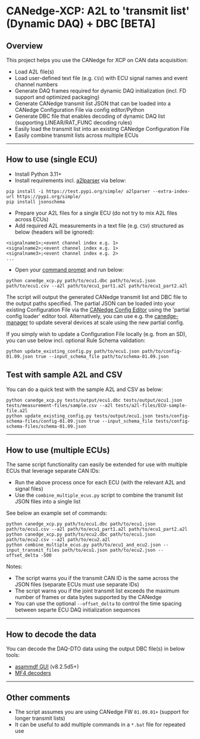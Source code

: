 # CANedge-XCP: A2L to 'transmit list' (Dynamic DAQ) + DBC [BETA]

## Overview

This project helps you use the CANedge for XCP on CAN data acquisition:

- Load A2L file(s) 
- Load user-defined text file (e.g. `CSV`) with ECU signal names and event channel numbers 
- Generate DAQ frames required for dynamic DAQ initialization (incl. FD support and optimized packaging)
- Generate CANedge transmit list JSON that can be loaded into a CANedge Configuration File via config editor/Python 
- Generate DBC file that enables decoding of dynamic DAQ list (supporting LINEAR/RAT_FUNC decoding rules) 
- Easily load the transmit list into an existing CANedge Configuration File
- Easily combine transmit lists across multiple ECUs

--------

## How to use (single ECU)

- Install Python 3.11+ 
- Install requirements incl. [a2lparser](https://github.com/mrom1/a2lparser) via below:

```
pip install -i https://test.pypi.org/simple/ a2lparser --extra-index-url https://pypi.org/simple/
pip install jsonschema
```

- Prepare your A2L files for a single ECU (do not try to mix A2L files across ECUs)
- Add required A2L measurements in a text file (e.g. `CSV`) structured as below (headers will be ignored):

```
<signalname1>;<event channel index e.g. 1>
<signalname2>;<event channel index e.g. 1>
<signalname3>;<event channel index e.g. 2>
...
```

- Open your [command prompt](https://www.youtube.com/watch?v=bgSSJQolR0E&t=47s) and run below: 

```
python canedge_xcp.py path/to/ecu1.dbc path/to/ecu1.json path/to/ecu1.csv --a2l path/to/ecu1_part1.a2l path/to/ecu1_part2.a2l
```

The script will output the generated CANedge transmit list and DBC file to the output paths specified. The partial JSON can be loaded into your existing Configuration File via the [CANedge Config Editor](https://canlogger.csselectronics.com/canedge-getting-started/ce3/configure-device/) using the 'partial config loader' editor tool. Alternatively, you can use e.g. the [canedge-manager](https://github.com/CSS-Electronics/canedge_manager) to update several devices at scale using the new partial config. 

If you simply wish to update a Configuration File locally (e.g. from an SD), you can use below incl. optional Rule Schema validation:

```
python update_existing_config.py path/to/ecu1.json path/to/config-01.09.json true --input_schema_file path/to/schema-01.09.json
```

## Test with sample A2L and CSV

You can do a quick test with the sample A2L and CSV as below:

```
python canedge_xcp.py tests/output/ecu1.dbc tests/output/ecu1.json tests/measurement-files/sample.csv --a2l tests/a2l-files/ECU-sample-file.a2l
python update_existing_config.py tests/output/ecu1.json tests/config-schema-files/config-01.09.json true --input_schema_file tests/config-schema-files/schema-01.09.json

```

--------

## How to use (multiple ECUs)

The same script functionality can easily be extended for use with multiple ECUs that leverage separate CAN IDs:

- Run the above process once for each ECU (with the relevant A2L and signal files)
- Use the `combine_multiple_ecus.py` script to combine the transmit list JSON files into a single list

See below an example set of commands:

```
python canedge_xcp.py path/to/ecu1.dbc path/to/ecu1.json path/to/ecu1.csv --a2l path/to/ecu1_part1.a2l path/to/ecu1_part2.a2l
python canedge_xcp.py path/to/ecu2.dbc path/to/ecu1.json path/to/ecu2.csv --a2l path/to/ecu2.a2l
python combine_multiple_ecus.py path/to/ecu1_and_ecu2.json --input_transmit_files path/to/ecu1.json path/to/ecu2.json --offset_delta -500
```

Notes:
- The script warns you if the transmit CAN ID is the same across the JSON files (separate ECUs must use separate IDs)
- The script warns you if the joint transmit list exceeds the maximum number of frames or data bytes supported by the CANedge
- You can use the optional `--offset_delta` to control the time spacing between separte ECU DAQ initialization sequences

--------

## How to decode the data 

You can decode the DAQ-DTO data using the output DBC file(s) in below tools:

- [asammdf GUI](https://www.csselectronics.com/pages/asammdf-gui-api-mdf4-mf4) (v8.2.5d5+)
- [MF4 decoders](https://www.csselectronics.com/pages/mdf4-decoders-dbc-mf4-parquet-csv)

--------

## Other comments

- The script assumes you are using CANedge FW `01.09.01+` (support for longer transmit lists)
- It can be useful to add multiple commands in a `*.bat` file for repeated use
